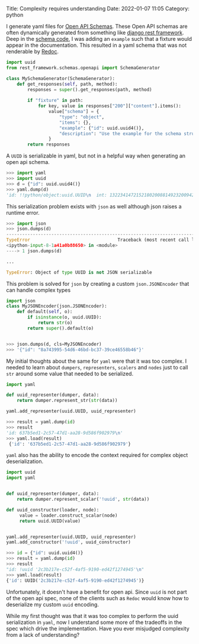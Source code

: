 Title: Complexity requires understanding
Date: 2022-01-07 11:05
Category: python

I generate yaml files for [Open API Schemas](https://swagger.io/specification/). These Open API schemas are often dynamically
generated from something like [django rest framework](https://www.django-rest-framework.org/api-guide/schemas/#generating-an-openapi-schema).
Deep in the [schema code](https://github.com/encode/django-rest-framework/blob/master/rest_framework/schemas/openapi.py#L119), I
was adding an `example` such that a fixture would appear in the documentation. This resulted in a yaml schema that 
was not renderable by [Redoc](https://github.com/Redocly/redoc).

```python
import uuid
from rest_framework.schemas.openapi import SchemaGenerator

class MySchemaGenerator(SchemaGenerator):
    def get_responses(self, path, method):
        responses = super().get_responses(path, method)
    
        if "fixture" in path:
            for key, value in responses["200"]["content"].items():
                value["schema"] = {
                    "type": "object",
                    "items": {},
                    "example": {"id": uuid.uuid4()},
                    "description": "Use the example for the schema structure.",
                }
        return responses
```

A `UUID` is serializable in yaml, but not in a helpful way when generating an open api schema.

```python
>>> import yaml
>>> import uuid
>>> d = {"id": uuid.uuid4()}
>>> yaml.dump(d)
'id: !!python/object:uuid.UUID\n  int: 132234147215218020088149232009421531513\n'
```

This serialization problem exists with `json` as well although json raises a runtime error.

```python
>>> import json
>>> json.dumps(d)
---------------------------------------------------------------------------
TypeError                                 Traceback (most recent call last)
<ipython-input-8-1a41a0b88650> in <module>
----> 1 json.dumps(d)

...

TypeError: Object of type UUID is not JSON serializable
```

This problem is solved for `json` by creating a custom `json.JSONEncoder` that can handle complex types

```python
import json
class MyJSONEncoder(json.JSONEncoder):
    def default(self, o):
        if isinstance(o, uuid.UUID):
            return str(o)
        return super().default(o)
```

```python

>>> json.dumps(d, cls=MyJSONEncoder)
>>> '{"id": "8a743995-54d6-46bd-bc37-39ce46558b46"}'
```

My initial thoughts about the same for `yaml` were that it was too complex. I needed to learn about 
`dumpers`, `representers`, `scalers` and `nodes` just to call `str` around some value that needed to be serialized.

```python
import yaml

def uuid_representer(dumper, data):
    return dumper.represent_str(str(data))

yaml.add_representer(uuid.UUID, uuid_representer)
```

```python
>>> result = yaml.dump(id)
>>> result
'id: 637b5ed1-2c57-47d1-aa28-9d586f902979\n'
>>> yaml.load(result)
 {'id': '637b5ed1-2c57-47d1-aa28-9d586f902979'}
```

`yaml` also has the ability to encode the context required for complex object deserialization.

```python
import uuid
import yaml


def uuid_representer(dumper, data):
    return dumper.represent_scalar('!uuid', str(data))

def uuid_constructor(loader, node):
     value = loader.construct_scalar(node)
     return uuid.UUID(value)


yaml.add_representer(uuid.UUID, uuid_representer)
yaml.add_constructor('!uuid', uuid_constructor)
```

```python
>>> id = {"id": uuid.uuid4()}
>>> result = yaml.dump(id)
>>> result
"id: !uuid '2c3b217e-c52f-4af5-9190-ed42f1274945'\n"
>>> yaml.load(result)
{'id': UUID('2c3b217e-c52f-4af5-9190-ed42f1274945')}
```

Unfortunately, it doesn't have a benefit for open api. Since `uuid` is not part of the open api spec, none of the clients
such as `Redoc` would know how to deserialize my custom `uuid` encoding. 

While my first thought was that it was too complex to perform the uuid serialization in `yaml`, now I understand some 
more of the tradeoffs in the spec which drive the implementation. Have you ever misjudged complexity from a lack of understanding?
